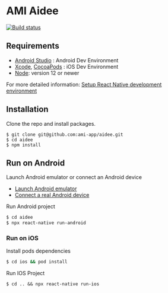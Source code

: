 # AMI Aidee

[![Build status](https://build.appcenter.ms/v0.1/apps/c9c0fa1e-dab0-46b1-a810-f0f993c537bc/branches/dev/badge)](https://appcenter.ms)

## Requirements


- [Android Studio](https://developer.android.com/studio/index.html) : Android Dev Environment
- [Xcode](https://developer.apple.com/xcode/), [CocoaPods](https://cocoapods.org/) : iOS Dev Environment
- [Node](https://nodejs.org/en/download/): version 12 or newer

For more detailed information: [Setup React Native development environment](https://reactnative.dev/docs/environment-setup)

## Installation

Clone the repo and install packages.
```shell
$ git clone git@github.com:ami-app/aidee.git
$ cd aidee
$ npm install
```

## Run on Android 

Launch Android emulator or connect an Android device 
- [Launch Android emulator](https://developer.android.com/studio/run/emulator#runningemulator)
- [Connect a real Android device](https://developer.android.com/studio/run/device#setting-up)

Run Android project
```sh
$ cd aidee
$ npx react-native run-android
```

### Run on iOS
Install pods dependencies
```sh
$ cd ios && pod install
```
Run IOS Project
```
$ cd .. && npx react-native run-ios
```
